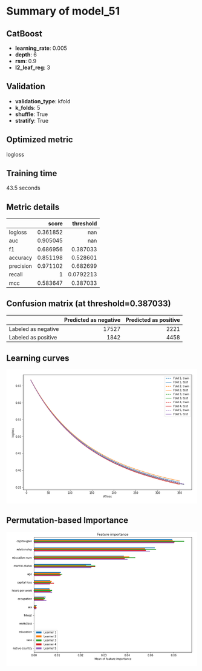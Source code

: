 # Summary of model_51

## CatBoost
- **learning_rate**: 0.005
- **depth**: 6
- **rsm**: 0.9
- **l2_leaf_reg**: 3

## Validation
 - **validation_type**: kfold
 - **k_folds**: 5
 - **shuffle**: True
 - **stratify**: True

## Optimized metric
logloss

## Training time

43.5 seconds

## Metric details
|           |    score |   threshold |
|:----------|---------:|------------:|
| logloss   | 0.361852 | nan         |
| auc       | 0.905045 | nan         |
| f1        | 0.686956 |   0.387033  |
| accuracy  | 0.851198 |   0.528601  |
| precision | 0.971102 |   0.682699  |
| recall    | 1        |   0.0792213 |
| mcc       | 0.583647 |   0.387033  |


## Confusion matrix (at threshold=0.387033)
|                     |   Predicted as negative |   Predicted as positive |
|:--------------------|------------------------:|------------------------:|
| Labeled as negative |                   17527 |                    2221 |
| Labeled as positive |                    1842 |                    4458 |

## Learning curves
![Learning curves](learning_curves.png)

## Permutation-based Importance
![Permutation-based Importance](permutation_importance.png)